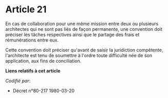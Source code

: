 # Article 21

En cas de collaboration pour une même mission entre deux ou plusieurs architectes qui ne sont pas liés de façon permanente,
une convention doit préciser les tâches respectives ainsi que le partage des frais et rémunérations entre eux.

Cette convention doit préciser qu'avant de saisir la juridiction compétente, l'architecte est tenu de soumettre à l'ordre
toute difficulté née de son application, aux fins de conciliation.

**Liens relatifs à cet article**

_Codifié par_:

  - Décret n°80-217 1980-03-20
